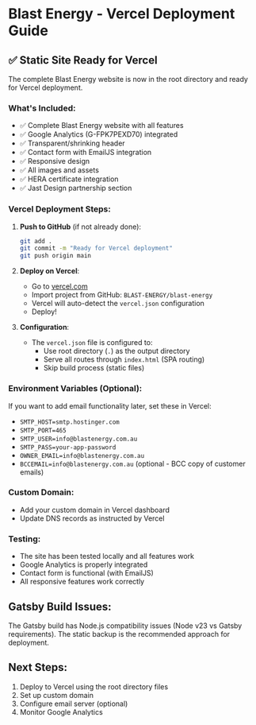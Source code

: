 # Blast Energy - Vercel Deployment Guide

## ✅ Static Site Ready for Vercel

The complete Blast Energy website is now in the root directory and ready for Vercel deployment.

### What's Included:
- ✅ Complete Blast Energy website with all features
- ✅ Google Analytics (G-FPK7PEXD70) integrated
- ✅ Transparent/shrinking header
- ✅ Contact form with EmailJS integration
- ✅ Responsive design
- ✅ All images and assets
- ✅ HERA certificate integration
- ✅ Jast Design partnership section

### Vercel Deployment Steps:

1. **Push to GitHub** (if not already done):
   ```bash
   git add .
   git commit -m "Ready for Vercel deployment"
   git push origin main
   ```

2. **Deploy on Vercel**:
   - Go to [vercel.com](https://vercel.com)
   - Import project from GitHub: `BLAST-ENERGY/blast-energy`
   - Vercel will auto-detect the `vercel.json` configuration
   - Deploy!

3. **Configuration**:
   - The `vercel.json` file is configured to:
     - Use root directory (`.`) as the output directory
     - Serve all routes through `index.html` (SPA routing)
     - Skip build process (static files)

### Environment Variables (Optional):
If you want to add email functionality later, set these in Vercel:
- `SMTP_HOST=smtp.hostinger.com`
- `SMTP_PORT=465`
- `SMTP_USER=info@blastenergy.com.au`
- `SMTP_PASS=your-app-password`
- `OWNER_EMAIL=info@blastenergy.com.au`
- `BCCEMAIL=info@blastenergy.com.au` (optional - BCC copy of customer emails)

### Custom Domain:
- Add your custom domain in Vercel dashboard
- Update DNS records as instructed by Vercel

### Testing:
- The site has been tested locally and all features work
- Google Analytics is properly integrated
- Contact form is functional (with EmailJS)
- All responsive features work correctly

## Gatsby Build Issues:
The Gatsby build has Node.js compatibility issues (Node v23 vs Gatsby requirements). The static backup is the recommended approach for deployment.

## Next Steps:
1. Deploy to Vercel using the root directory files
2. Set up custom domain
3. Configure email server (optional)
4. Monitor Google Analytics
